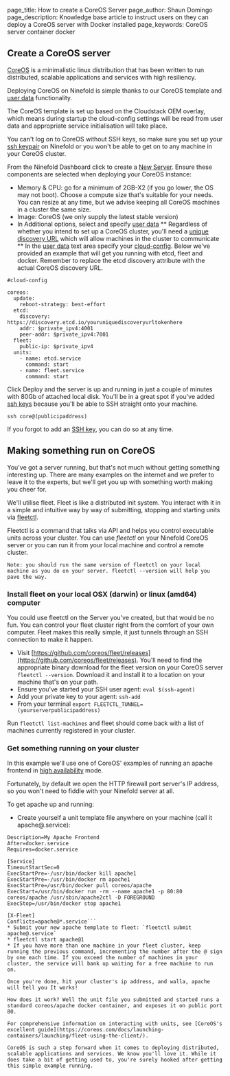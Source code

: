 page_title:       How to create a CoreOS Server
page_author:      Shaun Domingo
page_description: Knowledge base article to instruct users on they can deploy a CoreOS server with Docker installed
page_keywords:    CoreOS server container docker

## Create a CoreOS server

[CoreOS](https://coreos.com) is a minimalistic linux distribution that has been written to run distributed, scalable applications and services with high resiliency.

Deploying CoreOS on Ninefold is simple thanks to our CoreOS template and [user data](user_data.md) functionality.

The CoreOS template is set up based on the Cloudstack OEM overlay, which means during startup the cloud-config settings will be read from user data and appropriate service initialisation will take place.

You can't log on to CoreOS without SSH keys, so make sure you set up your [ssh keypair](ssh_keys.md) on Ninefold or you won't be able to get on to any machine in your CoreOS cluster.

From the Ninefold Dashboard click to create a [New Server](https://portal.ninefold.com/servers/new). Ensure these components are selected when deploying your CoreOS instance:

* Memory & CPU: go for a minimum of 2GB-X2 (if you go lower, the OS may not boot). Choose a compute size that's suitable for your needs. You can resize at any time, but we advise keeping all CoreOS machines in a cluster the same size.
* Image: CoreOS (we only supply the latest stable version)
* In Additional options, select and specify [user data](user_data.md)
** Regardless of whether you intend to set up a CoreOS cluster, you'll need a [unique discovery URL](https://coreos.com/docs/cluster-management/setup/cluster-discovery/) which will allow machines in the cluster to communicate
** In the [user data](user_data.md) text area specify your [cloud-config](https://coreos.com/docs/cluster-management/setup/cloudinit-cloud-config/). Below we've provided an example that will get you running with etcd, fleet and docker. Remember to replace the etcd discovery attribute with the actual CoreOS discovery URL.
```
#cloud-config

coreos:
  update:
    reboot-strategy: best-effort
  etcd:
    discovery: https://discovery.etcd.io/youruniquediscoveryurltokenhere
    addr: $private_ipv4:4001
    peer-addr: $private_ipv4:7001
  fleet:
    public-ip: $private_ipv4
  units:
    - name: etcd.service
      command: start
    - name: fleet.service
      command: start
```

Click Deploy and the server is up and running in just a couple of minutes with 80Gb of attached local disk. You'll be in a great spot if you've added [ssh keys](ssh_keys.md) because you'll be able to SSH straight onto your machine.

`ssh core@(publicipaddress)`

If you forgot to add an [SSH key](ssh_keys.md), you can do so at any time.

## Making something run on CoreOS

You've got a server running, but that's not much without getting something interesting up. There are many examples on the internet and we prefer to leave it to the experts, but we'll get you up with something worth making you cheer for.

We'll utilise fleet. Fleet is like a distributed init system. You interact with it in a simple and intuitive way by way of submitting, stopping and starting units via [fleetctl](https://coreos.com/docs/launching-containers/launching/fleet-using-the-client/).

Fleetctl is a command that talks via API and helps you control executable units across your cluster. You can use _fleetctl_ on your Ninefold CoreOS server or you can run it from your local machine and control a remote cluster.

`Note: you should run the same version of fleetctl on your local machine as you do on your server. fleetctl --version will help you pave the way.`

### Install fleet on your local OSX (darwin) or linux (amd64) computer

You could use fleetctl on the Server you've created, but that would be no fun. You can control your fleet cluster right from the comfort of your own computer. Fleet makes this really simple, it just tunnels through an SSH connection to make it happen.

* Visit [https://github.com/coreos/fleet/releases](https://github.com/coreos/fleet/releases). You'll need to find the appropriate binary download for the fleet version on your CoreOS server `fleetctl --version`. Download it and install it to a location on your machine that's on your path.
* Ensure you've started your SSH user agent: `eval $(ssh-agent)`
* Add your private key to your agent: `ssh-add`
* From your terminal `export FLEETCTL_TUNNEL=(yourserverpublicipaddress)`

Run `fleetctl list-machines` and fleet should come back with a list of machines currently registered in your cluster.

### Get something running on your cluster

In this example we'll use one of CoreOS' examples of running an apache frontend in [high availability](https://coreos.com/docs/launching-containers/launching/launching-containers-fleet/) mode.

Fortunately, by default we open the HTTP firewall port server's IP address, so you won't need to fiddle with your Ninefold server at all.

To get apache up and running:
* Create yourself a unit template file anywhere on your machine (call it apache@.service):
```[Unit]
Description=My Apache Frontend
After=docker.service
Requires=docker.service

[Service]
TimeoutStartSec=0
ExecStartPre=-/usr/bin/docker kill apache1
ExecStartPre=-/usr/bin/docker rm apache1
ExecStartPre=/usr/bin/docker pull coreos/apache
ExecStart=/usr/bin/docker run -rm --name apache1 -p 80:80 coreos/apache /usr/sbin/apache2ctl -D FOREGROUND
ExecStop=/usr/bin/docker stop apache1

[X-Fleet]
Conflicts=apache@*.service```
* Submit your new apache template to fleet: `fleetctl submit apache@.service`
* fleetctl start apache@1
* If you have more than one machine in your fleet cluster, keep running the previous command, incrementing the number after the @ sign by one each time. If you exceed the number of machines in your cluster, the service will bank up waiting for a free machine to run on.

Once you're done, hit your cluster's ip address, and walla, apache will tell you It works!

How does it work? Well the unit file you submitted and started runs a standard coreos/apache docker container, and exposes it on public port 80.

For comprehensive information on interacting with units, see [CoreOS's excellent guide](https://coreos.com/docs/launching-containers/launching/fleet-using-the-client/).

CoreOS is such a step forward when it comes to deploying distributed, scalable applications and services. We know you'll love it. While it does take a bit of getting used to, you're surely hooked after getting this simple example running.
